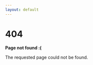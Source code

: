 ```yaml
---
layout: default
---
```


<style type="text/css" media="screen">
  .container {
    text-align: center;
  }
</style>

# 404

**Page not found :(**

The requested page could not be found.
